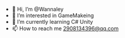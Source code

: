 - 👋 Hi, I’m @Wannaley
- 👀 I’m interested in GameMakeing
- 🌱 I’m currently learning C# Unity
- 📫 How to reach me 2908134396@qq.com

<!---
Wannaley/Wannaley is a ✨ special ✨ repository because its `README.md` (this file) appears on your GitHub profile.
You can click the Preview link to take a look at your changes.
--->
